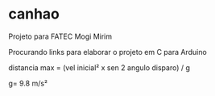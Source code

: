 # canhao
Projeto para FATEC Mogi Mirim 

Procurando links para elaborar o projeto em C para Arduino

distancia max = (vel inicial² x sen 2 angulo disparo) / g

g= 9.8 m/s²
